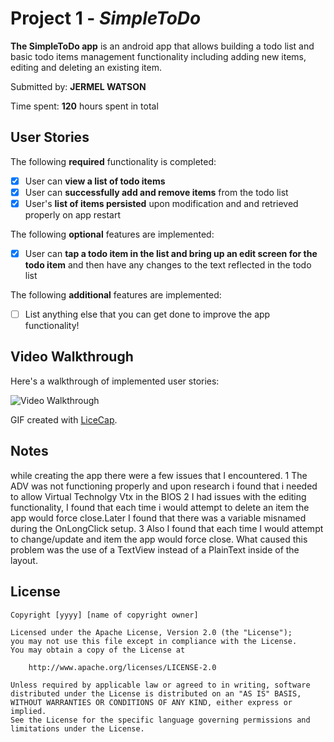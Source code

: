 # Project 1 - *SimpleToDo*

**The SimpleToDo app** is an android app that allows building a todo list and basic todo items management functionality including adding new items, editing and deleting an existing item.

Submitted by: **JERMEL WATSON**

Time spent: **120** hours spent in total

## User Stories

The following **required** functionality is completed:

* [X] User can **view a list of todo items**
* [X] User can **successfully add and remove items** from the todo list
* [X] User's **list of items persisted** upon modification and and retrieved properly on app restart

The following **optional** features are implemented:

* [X] User can **tap a todo item in the list and bring up an edit screen for the todo item** and then have any changes to the text reflected in the todo list

The following **additional** features are implemented:

* [ ] List anything else that you can get done to improve the app functionality!

## Video Walkthrough

Here's a walkthrough of implemented user stories:

<img src='http://i.imgur.com/link/to/your/gif/file.gif' title='Video Walkthrough' width='' alt='Video Walkthrough' />

GIF created with [LiceCap](http://www.cockos.com/licecap/).

## Notes

while creating the app there were a few issues that I encountered.
1 The ADV was not functioning properly and upon research i found that i needed to allow Virtual Technolgy Vtx in the BIOS
2 I had issues with the editing functionality, I found that each time i would attempt to delete an item the app would force close.Later I found that there was a variable misnamed during the OnLongClick setup.
3 Also I found that each time I would attempt to change/update and item the app would force close. What caused this problem was the use of a TextView instead of a PlainText inside of the layout.

## License

    Copyright [yyyy] [name of copyright owner]

    Licensed under the Apache License, Version 2.0 (the "License");
    you may not use this file except in compliance with the License.
    You may obtain a copy of the License at

        http://www.apache.org/licenses/LICENSE-2.0

    Unless required by applicable law or agreed to in writing, software
    distributed under the License is distributed on an "AS IS" BASIS,
    WITHOUT WARRANTIES OR CONDITIONS OF ANY KIND, either express or implied.
    See the License for the specific language governing permissions and
    limitations under the License.
